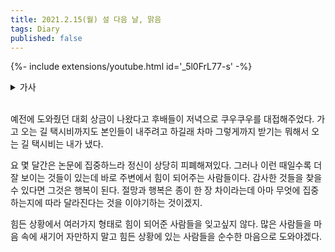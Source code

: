 ```yaml
---
title: 2021.2.15(월) 설 다음 날, 맑음
tags: Diary
published: false
---
```


<!--more-->

{%- include extensions/youtube.html id='_5l0FrL77-s' -%}

<details>
<summary>가사</summary>
<div markdown="1">

星さえもない夜に浮ぶ  
호시사에모나이요루니우카부  
별조차도 없는 밤에 떠오른  

花火のように眩しく美しくあれたら  
하나비노요오니마부시쿠우츠쿠시쿠아레타라  
불꽃과도 같이 눈부시게 아름답게 있을 수 있다면  

そう願う名も無きあだ花  
소오네가우나모나키아다바나  
그렇게 바라는 이름 없는 수꽃  

実は青いままに枯れてくだけ  
미와아오이마마니 카레테쿠다케  
열매는 푸르른 채 시들어갈 뿐  

何も変わらない過去に 呼吸も継げないのに  
나니모카와라나이카코니코큐우모츠게나이노니  
무엇도 변하지 않는 과거에 호흡도 하지 않는데  

心腸はまだ動いてるみたいだ  
신조우와마다우고이테루미타이다  
심장은 아직 움직이고 있는 듯해  

溺れて沈んだ今日を  
오보레테시즌다쿄오  
빠져서 가라앉은 오늘을  

掬い上げた腕  
스쿠이아게타우데  
건져주었던 팔  

ここに生きるReason それはあなたでした  
코코니이키루Reason 소레와아나타데시타  
이곳에 사는 이유 그것은 당신이었어요  

何度も迷って彷徨ってやっと出会って  
난도모마욧테사마욧테얏토데앗테  
몇 번이고 헤매고 방황하며 겨우 만나서  

you're the only one I believe in  
너는 내가 믿는 오직 단 한 사람이야  


そこにあなたがいた  
소코니아나타가이타  
그곳에 당신이 있었어  

ただそれだけで命は輝くから  
타다소레다케데이노치와카가야쿠카라  
그저 그것만으로 생명은 빛날테니까  

エンドロール待たずに席を立つ  
엔도로ー루마타즈니세키오타츠  
엔드롤을 기다리지 않고 자리를 떠  

ラストシーンはきっとたかが知れていると  
라스토신와킷토타카가시레테이루토  
마지막 장면은 분명 뻔할 거라고  

なのに飾らない日々を彩る台詞と  
나노니카자라나이히비오이로도루세리후토  
그런데도 꾸밈없는 나날을 색칠하는 대사와  

不器用に書き足してくシナリオ  
부키요오니카키타시테쿠시나리오  
어설프게 써나가는 시나리오  

いつしか願ってしまった  
이츠시카네갓테시맛타  
어느 새인가 바라고 말았어  

終わらせないで  
오와라세나이데  
끝내지 말아줘  

きっと魔法 地上に降りたオーロラ  
킷토마호우 치죠우니오리타오ー로라  
분명 마법 지상에 내려온 오로라  

咲き誇った砂漠の花  
사키호콧타사바쿠노하나  
흐드러지게 핀 사막의 꽃  

どんなどんな言葉も足んないな  
돈나돈나코토바모탄나이나  
어떤 어떠한 말도 부족해  

あなたを表すのは  
아나타오아라와스노와  
당신을 나타나게 하는 것은  

それでもね 届くまで 伝えたいよ たいよ  
소레데모네 토도쿠마데 츠타에타이요 타이요  
그래도 말야 닿을 때까지 전하고 싶어 싶어  

<br>

傷を作ったこと 目を逸らしていたこと  
키즈오츠쿳타코토메오소라시테이타코토  
상처를 낸 일 눈을 피하고 있던 일  

こぼれた雫が器にもどらないこと  
코보레타시즈쿠가우츠와니모도라나이코토  
흘러떨어지는 물방울이 그릇에 돌아가지 않은 일  

消えたくなった事 それも叶わないこと  
키에타쿠낫타코토 소레모카나와나이코토  
사라지고 싶어진 일 그것도 이루지 못한 일  

その全てに全てに意味をくれた  
소노스베테니스베테니이미오쿠레타  
그 모든 것에 모든 것에 의미를 주었어  

ここに生きるReason それはあなたでした  
코코니이키루Reason 소레와아나타데시타  
이곳에 사는 이유 그것은 당신이었어요  

何度も迷って彷徨ってやっと出会って  
난도모마욧테사마욧테얏토데앗테  
몇 번이고 헤매고 방황하며 겨우 만났어  

you're the only one I believe in  
너는 내가 믿는 오직 단 한 사람이야  

そしてあなたがいる  
소시테아나타가이루  
그리고 당신이 있어  

ただそれだけで命は輝くから  
타다소레다케데이노치와카가야쿠카라  
그저 그것만으로 생명은 빛날테니까  

ただそれだけで命は輝くから  
타다소레다케데이노치와카가야쿠카라  
그저 그것만으로 생명은 빛날테니까  

I've been looking for a reason  
난 이유를 쭉 찾고 있었고  

I just figured out the reason  
난 방금 그 이유를 찾았어요  

</div>
</details>

<br>

예전에 도와줬던 대회 상금이 나왔다고 후배들이 저녁으로 쿠우쿠우를 대접해주었다. 가고 오는 길 택시비까지도 본인들이 내주려고 하길래 차마 그렇게까지 받기는 뭐해서 오는 길 택시비는 내가 냈다.

요 몇 달간은 논문에 집중하느라 정신이 상당히 피폐해져있다. 그러나 이런 때일수록 더 잘 보이는 것들이 있는데 바로 주변에서 힘이 되어주는 사람들이다. 감사한 것들을 찾을 수 있다면 그것은 행복이 된다. 절망과 행복은 종이 한 장 차이라는데 아마 무엇에 집중하는지에 따라 달라진다는 것을 이야기하는 것이겠지.

힘든 상황에서 여러가지 형태로 힘이 되어준 사람들을 잊고싶지 않다. 많은 사람들을 마음 속에 새기어 자만하지 말고 힘든 상황에 있는 사람들을 순수한 마음으로 도와야겠다.